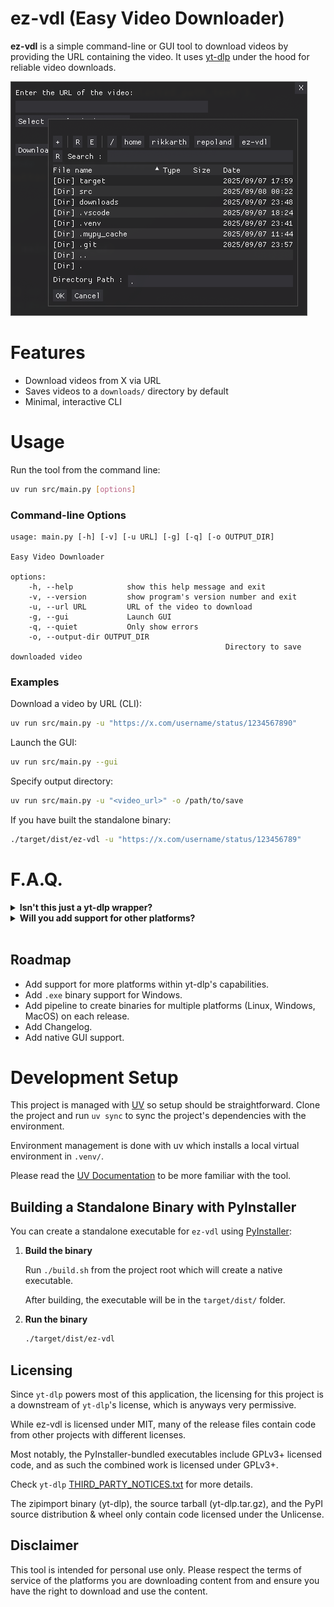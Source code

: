 
# ez-vdl (Easy Video Downloader)

**ez-vdl** is a simple command-line or GUI tool to download videos by providing the URL containing the video. It uses [yt-dlp](https://github.com/yt-dlp/yt-dlp) under the hood for reliable video downloads.

![alt text](.github/assets/ez-vdl-ss.png)

# Features

- Download videos from X via URL
- Saves videos to a `downloads/` directory by default
- Minimal, interactive CLI

# Usage

Run the tool from the command line:

```bash
uv run src/main.py [options]
```

### Command-line Options

```
usage: main.py [-h] [-v] [-u URL] [-g] [-q] [-o OUTPUT_DIR]

Easy Video Downloader

options:
	-h, --help            show this help message and exit
	-v, --version         show program's version number and exit
	-u, --url URL         URL of the video to download
	-g, --gui             Launch GUI
	-q, --quiet           Only show errors
	-o, --output-dir OUTPUT_DIR
												Directory to save downloaded video
```

### Examples

Download a video by URL (CLI):

```bash
uv run src/main.py -u "https://x.com/username/status/1234567890"
```

Launch the GUI:

```bash
uv run src/main.py --gui
```

Specify output directory:

```bash
uv run src/main.py -u "<video_url>" -o /path/to/save
```

If you have built the standalone binary:

```bash
./target/dist/ez-vdl -u "https://x.com/username/status/123456789"
```

# F.A.Q.

<details>
<!-- 1st Question --->
<summary><strong>Isn't this just a yt-dlp wrapper?</strong></summary>

<blockquote>
<strong>A:</strong> Yes, but it's geared specifically for URL copy-pasting one shot run usage. It simplifies the process of downloading videos from X without needing to remember yt-dlp commands.
</blockquote>
</details>

<!-- 2nd Question --->
<details>
<summary><strong>Will you add support for other platforms?</strong></summary>

<blockquote>
<strong>A:</strong> Yes, over time I will extend support within the limitations of yt-dlp.
</blockquote>
</details>
<br>

## Roadmap

- Add support for more platforms within yt-dlp's capabilities.
- Add `.exe` binary support for Windows.
- Add pipeline to create binaries for multiple platforms (Linux, Windows, MacOS) on each release.
- Add Changelog.
- Add native GUI support.

# Development Setup

This project is managed with [UV](https://docs.astral.sh/uv/) so setup should be straightforward. Clone the project and run `uv sync` to sync the project's dependencies with the environment.

Environment management is done with uv which installs a local virtual environment in `.venv/`.

Please read the [UV Documentation](https://docs.astral.sh/uv/) to be more familiar with the tool.

## Building a Standalone Binary with PyInstaller

You can create a standalone executable for `ez-vdl` using [PyInstaller](https://pyinstaller.org/):

1. **Build the binary**

	Run `./build.sh` from the project root which will create a native executable.

    After building, the executable will be in the `target/dist/` folder.

2. **Run the binary**

	```bash
	./target/dist/ez-vdl
	```

## Licensing

Since `yt-dlp` powers most of this application, the licensing for this project is a downstream of `yt-dlp`'s license, which is anyways very permissive.

While ez-vdl is licensed under MIT, many of the release files contain code from other projects with different licenses.

Most notably, the PyInstaller-bundled executables include GPLv3+ licensed code, and as such the combined work is licensed under GPLv3+.

Check `yt-dlp` [THIRD_PARTY_NOTICES.txt](https://github.com/yt-dlp/yt-dlp/blob/master/THIRD_PARTY_LICENSES.txt) for more details.

The zipimport binary (yt-dlp), the source tarball (yt-dlp.tar.gz), and the PyPI source distribution & wheel only contain code licensed under the Unlicense.

## Disclaimer

This tool is intended for personal use only. Please respect the terms of service of the platforms you are downloading content from and ensure you have the right to download and use the content.
